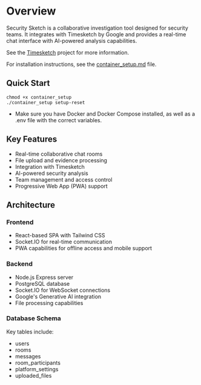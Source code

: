 # Overview
Security Sketch is a collaborative investigation tool designed for security teams. It integrates with Timesketch by Google and provides a real-time chat interface with AI-powered analysis capabilities.

See the [Timesketch](https://github.com/google/timesketch) project for more information.

For installation instructions, see the [container_setup.md](container_setup.md) file.

## Quick Start

```
chmod +x container_setup
./container_setup setup-reset
```
* Make sure you have Docker and Docker Compose installed, as well as a .env file with the correct variables.

## Key Features
- Real-time collaborative chat rooms
- File upload and evidence processing
- Integration with Timesketch
- AI-powered security analysis
- Team management and access control
- Progressive Web App (PWA) support

## Architecture

### Frontend
- React-based SPA with Tailwind CSS
- Socket.IO for real-time communication
- PWA capabilities for offline access and mobile support

### Backend
- Node.js Express server
- PostgreSQL database
- Socket.IO for WebSocket connections
- Google's Generative AI integration
- File processing capabilities

### Database Schema
Key tables include:
- users
- rooms
- messages
- room_participants
- platform_settings
- uploaded_files